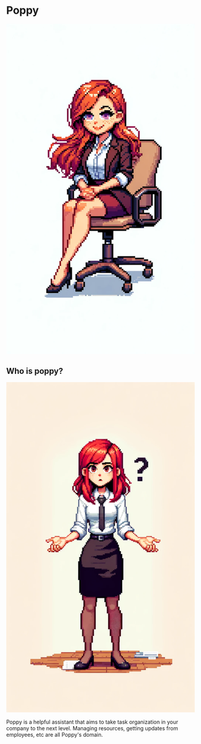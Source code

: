 # Poppy

![Poppy](profile/imgs/poppy.webp)

## Who is poppy?

![Poppy](profile/imgs/poppy-question.webp)

Poppy is a helpful assistant that aims to take task organization in your company to the next level. Managing resources, getting updates from employees, etc are all Poppy's domain.